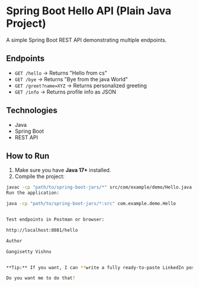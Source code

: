 # Spring Boot Hello API (Plain Java Project)

A simple Spring Boot REST API demonstrating multiple endpoints.

## Endpoints
- `GET /hello` → Returns "Hello from cs"
- `GET /bye` → Returns "Bye from the java World"
- `GET /greet?name=XYZ` → Returns personalized greeting
- `GET /info` → Returns profile info as JSON

## Technologies
- Java
- Spring Boot
- REST API

## How to Run
1. Make sure you have **Java 17+** installed.
2. Compile the project:
```bash
javac -cp "path/to/spring-boot-jars/*" src/com/example/demo/Hello.java
Run the application:

java -cp "path/to/spring-boot-jars/*:src" com.example.demo.Hello


Test endpoints in Postman or browser:

http://localhost:8081/hello

Author

Gangisetty Vishnu


**Tip:** If you want, I can **write a fully ready-to-paste LinkedIn post** that explains this plain Spring Boot project clearly for recruiters, including emojis, hashtags, and what you learned.  

Do you want me to do that?
